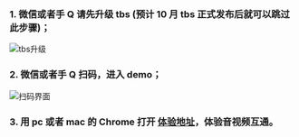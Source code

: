 ### 1. 微信或者手 Q 请先升级 tbs (预计 10 月 tbs 正式发布后就可以跳过此步骤)；
![tbs升级](http://docs-1253488539.picsh.myqcloud.com/tbs.png)
### 2. 微信或者手 Q 扫码，进入 demo；
![扫码界面](http://docs-1253488539.picsh.myqcloud.com/demo.png)
### 3. 用 pc 或者 mac 的 Chrome 打开 [体验地址](https://sxb.qcloud.com/quick/index.html)，体验音视频互通。
<!--

#### 主流浏览器对WebRTC的支持情况

​	![](http://docs-1253488539.cossh.myqcloud.com/iswebrtcreadyyet.png)

> PS: 目前Safari发布的preview版本也已集成WebRTC的部分能力

**腾讯云此次推出的WebRTC的解决方案，将涵盖 手机QQ、微信等大部分场景 **

![](http://docs-1253488539.picsh.myqcloud.com/wechatqq.png)
-->
